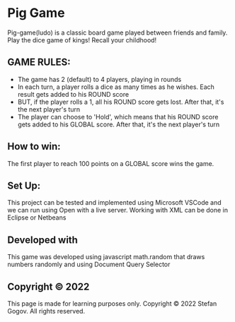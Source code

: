 # Pig Game

Pig-game(ludo) is a classic board game played between friends and family. Play the dice game of kings! Recall your childhood!

## GAME RULES:

- The game has 2 (default) to 4 players, playing in rounds
- In each turn, a player rolls a dice as many times as he wishes. Each result gets added to his ROUND score
- BUT, if the player rolls a 1, all his ROUND score gets lost. After that, it's the next player's turn
- The player can choose to 'Hold', which means that his ROUND score gets added to his GLOBAL score. After that, it's the next player's turn

## How to win:

The first player to reach 100 points on a GLOBAL score wins the game.

## Set Up:

This project can be tested and implemented using Microsoft VSCode and we can run using Open with a live server.
Working with XML can be done in Eclipse or Netbeans

## Developed with

This game was developed using javascript math.random that draws numbers randomly and using Document Query Selector

## Copyright © 2022

This page is made for learning purposes only. Copyright © 2022 Stefan Gogov. All rights reserved.
